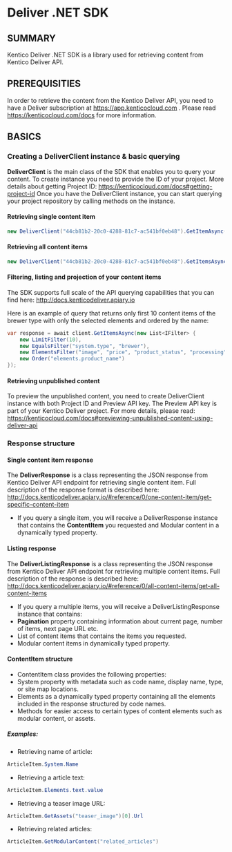 # Deliver .NET SDK

## SUMMARY

Kentico Deliver .NET SDK is a library used for retrieving content from Kentico Deliver API.

## PREREQUISITIES

In order to retrieve the content from the Kentico Deliver API, you need to have a Deliver subscription at https://app.kenticocloud.com . Please read https://kenticocloud.com/docs for more information.

## BASICS

### Creating a DeliverClient instance & basic querying

**DeliverClient** is the main class of the SDK that enables you to query your content. To create instance you need to provide the ID of your project. More details about getting Project ID: https://kenticocloud.com/docs#getting-project-id
Once you have the DeliverClient instance, you can start querying your project repository by calling methods on the instance.

#### Retrieving single content item

```C#
new DeliverClient("44cb81b2-20c0-4288-81c7-ac541bf0eb48").GetItemAsync("Home");
```

#### Retrieving all content items

```C#
new DeliverClient("44cb81b2-20c0-4288-81c7-ac541bf0eb48").GetItemsAsync();
```

#### Filtering, listing and projection of your content items

The SDK supports full scale of the API querying capabilities that you can find here: http://docs.kenticodeliver.apiary.io

Here is an example of query that returns only first 10 content items of the brewer type with only the selected elements and ordered by the name:
```C#
var response = await client.GetItemsAsync(new List<IFilter> {
    new LimitFilter(10),
    new EqualsFilter("system.type", "brewer"),
    new ElementsFilter("image", "price", "product_status", "processing"),
    new Order("elements.product_name")
});
```

#### Retrieving unpublished content

To preview the unpublished content, you need to create DeliverClient instance with both Project ID and Preview API key. The Preview API key is part of your Kentico Deliver project. For more details, please read: https://kenticocloud.com/docs#previewing-unpublished-content-using-deliver-api

### Response structure

#### Single content item response

The **DeliverResponse** is a class representing the JSON response from Kentico Deliver API endpoint for retrieving single content item. Full description of the response format is described here: http://docs.kenticodeliver.apiary.io/#reference/0/one-content-item/get-specific-content-item

* If you query a single item, you will receive a DeliverResponse instance that contains the **ContentItem** you requested and Modular content in a dynamically typed property.

#### Listing response

The **DeliverListingResponse** is a class representing the JSON response from Kentico Deliver API endpoint for retrieving multiple content items. Full description of the response is described here: http://docs.kenticodeliver.apiary.io/#reference/0/all-content-items/get-all-content-items

* If you query a multiple items, you will receive a DeliverListingResponse instance that contains:
 * **Pagination** property containing information about current page, number of items, next page URL etc.
 * List of content items that contains the items you requested.
 * Modular content items in dynamically typed property.
 
#### ContentItem structure
 
 * ContentItem class provides the following properties:
  * System property with metadata such as code name, display name, type, or site map locations.
  * Elements as a dynamically typed property containing all the elements included in the response structured by code names.
  * Methods for easier access to certain types of content elements such as modular content, or assets.
  
##### Examples:
* Retrieving name of article:
```C#
ArticleItem.System.Name
```
* Retrieving a article text:
```C#
ArticleItem.Elements.text.value
```
* Retrieving a teaser image URL:
```C#
ArticleItem.GetAssets("teaser_image")[0].Url
```
* Retrieving related articles:
```C#
ArticleItem.GetModularContent("related_articles")
```

